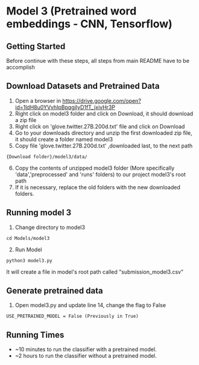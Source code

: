 # Model 3 (Pretrained word embeddings - CNN, Tensorflow)

## Getting Started

Before continue with these steps, all steps from main README have to be accomplish
        
## Download Datasets and Pretrained Data

1. Open a browser in https://drive.google.com/open?id=1ldH8u0YVvhIpBpqgjIyD1fT_jxivHr3P
2. Right click on model3 folder and click on Download, it should download a zip file
3. Right click on 'glove.twitter.27B.200d.txt' file and click on Download
4. Go to your downloads directory and unzip the first downloaded zip file, it should create a folder named model3
5. Copy file 'glove.twitter.27B.200d.txt' ,downloaded last, to the next path
```
{Download folder}/model3/data/
```
6. Copy the contents of unzipped model3 folder (More specifically 'data','preprocessed' and 'runs' folders) to our project model3's root path
7. If it is necessary, replace the old folders with the new downloaded folders.

## Running model 3

1. Change directory to model3

```
cd Models/model3
```

2. Run Model

```
python3 model3.py
```

It will create a file in model's root path called "submission_model3.csv"

## Generate pretrained data

1. Open model3.py and update line 14, change the flag to False

```
USE_PRETRAINED_MODEL = False (Previously in True)
```

## Running Times

* ~10 minutes to run the classifier with a pretrained model.
* ~2 hours to run the classifier without a pretrained model.

